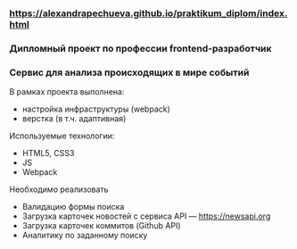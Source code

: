 ### https://alexandrapechueva.github.io/praktikum_diplom/index.html
### Дипломный проект по профессии frontend-разработчик
### Cервис для анализа происходящих в мире событий

В рамках проекта выполнена:
- настройка инфраструктуры (webpack)
- верстка (в т.ч. адаптивная)

Используемые технологии:
- HTML5, CSS3
- JS
- Webpack

Необходимо реализовать
- Валидацию формы поиска
- Загрузка карточек новостей  с сервиса API — https://newsapi.org
- Загрузка карточек коммитов (Github API)
- Аналитику по заданному поиску

